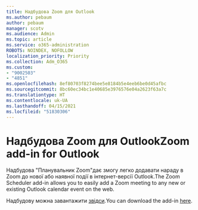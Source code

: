 ```yaml
---
title: Надбудова Zoom для Outlook
ms.author: pebaum
author: pebaum
manager: scotv
ms.audience: Admin
ms.topic: article
ms.service: o365-administration
ROBOTS: NOINDEX, NOFOLLOW
localization_priority: Priority
ms.collection: Adm_O365
ms.custom:
- "9002503"
- "4851"
ms.openlocfilehash: 8ef80703f8274bee5e8184b5e4eeb6be0d45afbc
ms.sourcegitcommit: 8bc60ec34bc1e40685e3976576e04a2623f63a7c
ms.translationtype: HT
ms.contentlocale: uk-UA
ms.lasthandoff: 04/15/2021
ms.locfileid: "51830306"
---
```

# <a name="zoom-add-in-for-outlook"></a><span data-ttu-id="8bc1b-102">Надбудова Zoom для Outlook</span><span class="sxs-lookup"><span data-stu-id="8bc1b-102">Zoom add-in for Outlook</span></span>

<span data-ttu-id="8bc1b-103">Надбудова "Планувальник Zoom"дає змогу легко додавати нараду в Zoom до нової або наявної події в інтернет-версії Outlook.</span><span class="sxs-lookup"><span data-stu-id="8bc1b-103">The Zoom Scheduler add-in allows you to easily add a Zoom meeting to any new or existing Outlook calendar event on the web.</span></span>

<span data-ttu-id="8bc1b-104">Надбудову можна завантажити [звідси](https://go.microsoft.com/fwlink/?linkid=2126413).</span><span class="sxs-lookup"><span data-stu-id="8bc1b-104">You can download the add-in [here](https://go.microsoft.com/fwlink/?linkid=2126413).</span></span>
 